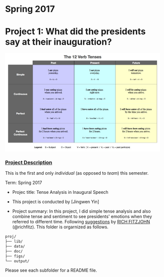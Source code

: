 # Spring 2017
# Project 1: What did the presidents say at their inauguration?

![image](figs/verbtenses.jpg)

### [Project Description](doc/)
This is the first and only *individual* (as opposed to *team*) this semester. 

Term: Spring 2017

+ Projec title: Tense Analysis in Inaugural Speech
+ This project is conducted by [Jingwen Yin]

+ Project summary: In this project, I did simple tense analysis and also combine tense and sentiment to see presidents' emotions when they referred to different time.
Following [suggestions](http://nicercode.github.io/blog/2013-04-05-projects/) by [RICH FITZJOHN](http://nicercode.github.io/about/#Team) (@richfitz). This folder is orgarnized as follows.

```
proj/
├── lib/
├── data/
├── doc/
├── figs/
└── output/
```

Please see each subfolder for a README file.
